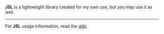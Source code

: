 **JSL** is a lightweight library created for my own use, but you may use it as well.

<hr>

For **JSL** usage information, read the [wiki](https://github.com/joesimmons/jsl/wiki).
